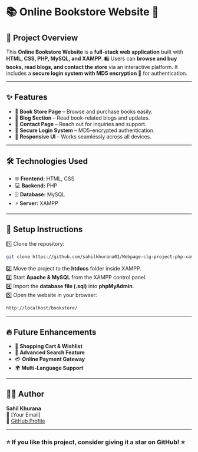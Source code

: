 # 📚 Online Bookstore Website 🚀

## 🌟 Project Overview  

This **Online Bookstore Website** is a **full-stack web application** built with **HTML, CSS, PHP, MySQL, and XAMPP**. 🛍️ Users can **browse and buy books, read blogs, and contact the store** via an interactive platform. It includes a **secure login system with MD5 encryption 🔐** for authentication.  

---  

## ✨ Features  

- 📖 **Book Store Page** – Browse and purchase books easily.  
- 📝 **Blog Section** – Read book-related blogs and updates.  
- 📩 **Contact Page** – Reach out for inquiries and support.  
- 🔐 **Secure Login System** – MD5-encrypted authentication.  
- 🎨 **Responsive UI** – Works seamlessly across all devices.  

---  

## 🛠️ Technologies Used  

- 🌐 **Frontend:** HTML, CSS  
- 💻 **Backend:** PHP  
- 🗄️ **Database:** MySQL  
- ⚡ **Server:** XAMPP  

---  

## 🚀 Setup Instructions  

1️⃣ Clone the repository:  
```sh  
git clone https://github.com/sahilkhurana01/Webpage-clg-project-php-xammp.git  
```  
2️⃣ Move the project to the **htdocs** folder inside XAMPP.  
3️⃣ Start **Apache & MySQL** from the XAMPP control panel.  
4️⃣ Import the **database file (.sql)** into **phpMyAdmin**.  
5️⃣ Open the website in your browser:  
```sh  
http://localhost/bookstore/  
```  

---  

## 🔥 Future Enhancements  

- 🛒 **Shopping Cart & Wishlist**  
- 🔎 **Advanced Search Feature**  
- 💳 **Online Payment Gateway**  
- 🌍 **Multi-Language Support**  

---  

## 👨‍💻 Author  

**Sahil Khurana**  
📧 [Your Email]  
🔗 [GitHub Profile](https://github.com/sahilkhurana01)  

---  

### ⭐ If you like this project, consider giving it a **star** on GitHub! ⭐  

